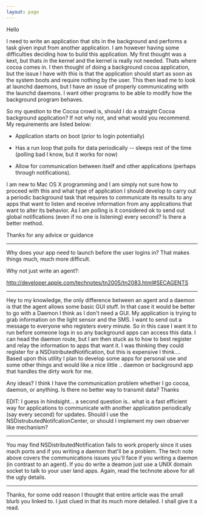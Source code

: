 ```yaml
---
layout: page
---
```


Hello

I need to write an application that sits in the background and performs a task given input from another application. I am however having some difficulties deciding how to build this application. My first thought was a kext, but thats in the kernel and the kernel is really not needed. Thats where cocoa comes in. I then thought of doing a background cocoa application, but the issue I have with this is that the application should start as soon as the system boots and require nothing by the user. This then lead me to look at launchd daemons, but I have an issue of properly communicating with the launchd daemons. I want other programs to be able to modify how the background program behaves.

So my question to the Cocoa crowd is, should I do a straight Cocoa background application? If not why not, and what would you recommend. My requirements are listed below:

- Application starts on boot (prior to login potentially)

- Has a run loop that polls for data periodically -- sleeps rest of the time (polling bad I know, but it works for now)

- Allow for communication between itself and other applications (perhaps through notifications).


I am new to Mac OS X programming and I am simply not sure how to proceed with this and what type of application I should develop to carry out a periodic background task that requires to communicate its results to any apps that want to listen and receive information from any applications that want to alter its behavior. As I am polling is it considered ok to send out global notifications (even if no one is listening) every second? Is there a better method.

Thanks for any advice or guidance

----

Why does your app need to launch before the user logins in? That makes things much, much more difficult. 

Why not just write an agent?:

http://developer.apple.com/technotes/tn2005/tn2083.html#SECAGENTS

----

Hey to my knowledge, the only difference between an agent and a daemon is that the agent allows some basic GUI stuff. In that case it would be better to go with a Daemon I think as I don't need a GUI. My application is trying to grab information on the light sensor and the SMS. I want to send out a message to everyone who registers every minute. So in this case I want it to run before someone logs in so any background apps can access this data. I can head the daemon route, but I am then stuck as to how to best register and relay the information to apps that want it. I was thinking they could register for a NSDistributedNotification, but this is expensive I think.... 
Based upon this utility I plan to develop some apps for personal use and some other things and would like a nice little .. daemon or background app that handles the dirty work for me.

Any ideas? I think I have the communication problem whether I go cocoa, daemon, or anything. Is there no better way to transmit data?
Thanks

EDIT: I guess in hindsight...  a second question is.. what is a fast efficient way for applications to communicate with another application periodically (say every second) for updates. Should I use the NSDistrubutedNotifcationCenter, or should I implement my own observer like mechanism?

----

You may find NSDistributedNotification fails to work properly since it uses mach ports and if you writing a daemon that'll be a problem. The tech note above covers the communications issues you'll face if you writing a daemon (in contrast to an agent). If you do write a deamon just use a UNIX domain socket to talk to your user land apps. Again, read the technote above for all the ugly details.



---- 


Thanks, for some odd reason I thought that entire article was the small blurb you linked to. I just clued in that its much more detailed. I shall give it a read.

